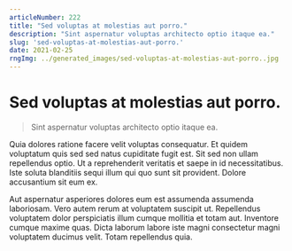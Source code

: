 ```yaml
---
articleNumber: 222
title: "Sed voluptas at molestias aut porro."
description: "Sint aspernatur voluptas architecto optio itaque ea."
slug: 'sed-voluptas-at-molestias-aut-porro.'
date: 2021-02-25
rngImg: ../generated_images/sed-voluptas-at-molestias-aut-porro..jpg
---
```


# Sed voluptas at molestias aut porro.

> Sint aspernatur voluptas architecto optio itaque ea.

Quia dolores ratione facere velit voluptas consequatur. Et quidem voluptatum quis sed sed natus cupiditate fugit est. Sit sed non ullam repellendus optio. Ut a reprehenderit veritatis et saepe in id necessitatibus. Iste soluta blanditiis sequi illum qui quo sunt sit provident. Dolore accusantium sit eum ex.
 Aut aspernatur asperiores dolores eum est assumenda assumenda laboriosam. Vero autem rerum at voluptatem suscipit ut. Repellendus voluptatem dolor perspiciatis illum cumque mollitia et totam aut. Inventore cumque maxime quas. Dicta laborum labore iste magni consectetur magni voluptatem ducimus velit. Totam repellendus quia.
